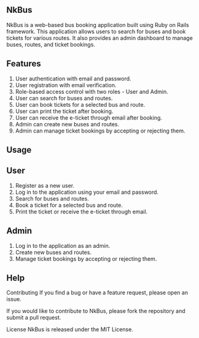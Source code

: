 
## NkBus
NkBus is a web-based bus booking application built using Ruby on Rails framework. This application allows users to search for buses and book tickets for various routes. It also provides an admin dashboard to manage buses, routes, and ticket bookings.

## Features
1. User authentication with email and password.
2. User registration with email verification.
3. Role-based access control with two roles - User and Admin.
4. User can search for buses and routes.
5. User can book tickets for a selected bus and route.
6. User can print the ticket after booking.
7. User can receive the e-ticket through email after booking.
8. Admin can create new buses and routes.
9. Admin can manage ticket bookings by accepting or rejecting them.

## Usage

## User
1. Register as a new user.
2. Log in to the application using your email and password.
3. Search for buses and routes.
4. Book a ticket for a selected bus and route.
5. Print the ticket or receive the e-ticket through email.

## Admin
1. Log in to the application as an admin.
2. Create new buses and routes.
3. Manage ticket bookings by accepting or rejecting them.

## Help

Contributing If you find a bug or have a feature request, please open an issue.

If you would like to contribute to NkBus, please fork the repository and submit a pull request.

License NkBus is released under the MIT License.
